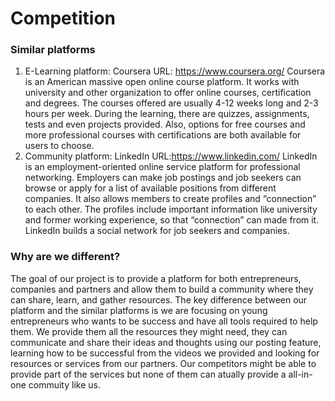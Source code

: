 # Competition

### Similar platforms
1.	E-Learning platform: Coursera URL: https://www.coursera.org/ Coursera is an American massive open online course platform. It works with university and other organization to offer online courses, certification and degrees. The courses offered are usually 4-12 weeks long and 2-3 hours per week. During the learning, there are quizzes, assignments, tests and even projects provided. Also, options for free courses and more professional courses with certifications are both available for users to choose.
2.	Community platform: LinkedIn URL:https://www.linkedin.com/ LinkedIn is an employment-oriented online service platform for professional networking. Employers can make job postings and job seekers can browse or apply for a list of available positions from different companies. It also allows members to create profiles and “connection” to each other. The profiles include important information like university and former working experience, so that “connection” can made from it. LinkedIn builds a social network for job seekers and companies.

### Why are we different?
The goal of our project is to provide a platform for both entrepreneurs, companies and partners and allow them to build a community where they can share, learn, and gather resources. The key difference between our platform and the similar platforms is we are focusing on young entrepreneurs who wants to be success and have all tools required to help them. We provide them all the resources they might need, they can communicate and share their ideas and thoughts using our posting feature, learning how to be successful from the videos we provided and looking for resources or services from our partners. Our competitors might be able to provide part of the services but none of them can atually provide a all-in-one commuity like us.
